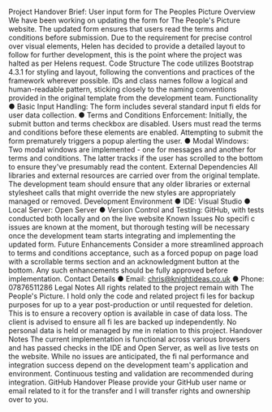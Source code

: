 Project Handover Brief: User input form for The Peoples Picture Overview We have been working on updating the form for The People's Picture website. The updated form ensures that users read the terms and conditions before submission. Due to the requirement for precise control over visual elements, Helen has decided to provide a detailed layout to follow for further development, this is the point where the project was halted as per Helens request. Code Structure The code utilizes Bootstrap 4.3.1 for styling and layout, following the conventions and practices of the framework wherever possible. IDs and class names follow a logical and human-readable pattern, sticking closely to the naming conventions provided in the original template from the development team. Functionality ● Basic Input Handling: The form includes several standard input fi elds for user data collection. ● Terms and Conditions Enforcement: Initially, the submit button and terms checkbox are disabled. Users must read the terms and conditions before these elements are enabled. Attempting to submit the form prematurely triggers a popup alerting the user. ● Modal Windows: Two modal windows are implemented - one for messages and another for terms and conditions. The latter tracks if the user has scrolled to the bottom to ensure they've presumably read the content. External Dependencies All libraries and external resources are carried over from the original template. The development team should ensure that any older libraries or external stylesheet calls that might override the new styles are appropriately managed or removed.
Development Environment ● IDE: Visual Studio ● Local Server: Open Server ● Version Control and Testing: GitHub, with tests conducted both locally and on the live website Known Issues No specifi c issues are known at the moment, but thorough testing will be necessary once the development team starts integrating and implementing the updated form. Future Enhancements Consider a more streamlined approach to terms and conditions acceptance, such as a forced popup on page load with a scrollable terms section and an acknowledgment button at the bottom. Any such enhancements should be fully approved before implementation. Contact Details ● Email: chris@knightideas.co.uk ● Phone: 07876511286 Legal Notes All rights related to the project remain with The People's Picture. I hold only the code and related project fi les for backup purposes for up to a year post-production or until requested for deletion. This is to ensure a recovery option is available in case of data loss. The client is advised to ensure all fi les are backed up independently. No personal data is held or managed by me in relation to this project. Handover Notes The current implementation is functional across various browsers and has passed checks in the IDE and Open Server, as well as live tests on the website. While no issues are anticipated, the fi nal performance and integration success depend on the development team's application and environment. Continuous testing and validation are recommended during integration. GitHub Handover Please provide your GitHub user name or email related to it for the transfer and I will transfer rights and ownership over to you.
